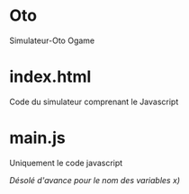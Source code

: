 # Oto
Simulateur-Oto Ogame

# index.html
Code du simulateur comprenant le Javascript

# main.js
Uniquement le code javascript






*Désolé d'avance pour le nom des variables x)*
